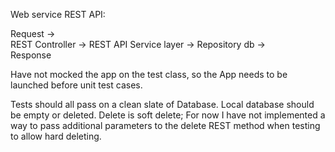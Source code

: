 Web service REST API:

Request ->  
    REST Controller -> 
        REST API Service layer -> 
            Repository db ->  
                Response

Have not mocked the app on the test class, so the App needs to be launched before unit test cases.

Tests should all pass on a clean slate of Database. Local database should be empty or deleted.
Delete is soft delete; For now I have not implemented a way to pass additional parameters to the delete REST method when testing to allow hard deleting.
